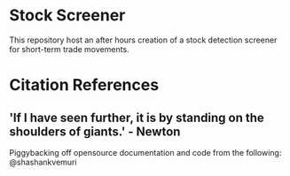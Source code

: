 # Stock Screener
This repository host an after hours creation of a stock detection screener for short-term trade movements.

# Citation References 
## 'If I have seen further, it is by standing on the shoulders of giants.' - Newton 
Piggybacking off opensource documentation and code from the following: @shashankvemuri
